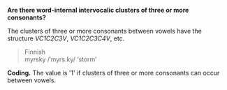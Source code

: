 **Are there word-internal intervocalic clusters of three or more consonants?**

The clusters of three or more consonants between vowels have the structure _VC1C2C3V_, _VC1C2C3C4V_, etc.

>Finnish<br/>
>myrsky /ˈmyrs.ky/ ‘storm’

**Coding.** The value is '1' if clusters of three or more consonants can occur between vowels.
